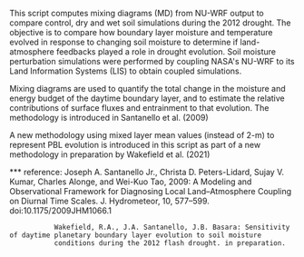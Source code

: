 This script computes mixing diagrams (MD) from NU-WRF output to compare control, dry and wet soil simulations
during the 2012 drought. The objective is to compare how boundary layer moisture and temperature evolved in response to 
changing soil moisture to determine if land-atmosphere feedbacks played a role in drought evolution. 
Soil moisture perturbation simulations were performed by coupling NASA's NU-WRF to its Land Information Systems
(LIS) to obtain coupled simulations. 
 
Mixing diagrams are used to quantify the total change in the moisture and energy budget of the daytime 
boundary layer, and to estimate the relative contributions of surface fluxes and entrainment
to that evolution. The methodology is introduced in Santanello et al. (2009)

A new methodology using mixed layer mean values (instead of 2-m) to represent PBL evolution is introduced in this script as part
of a new methodology in preparation by Wakefield et al. (2021)

*** reference: Joseph A. Santanello Jr., Christa D. Peters-Lidard, Sujay V. Kumar, Charles Alonge, and Wei-Kuo Tao, 2009: A Modeling and 
               Observational Framework for Diagnosing Local Land–Atmosphere Coupling on Diurnal Time Scales. 
               J. Hydrometeor, 10, 577–599. doi:10.1175/2009JHM1066.1
               
               Wakefield, R.A., J.A. Santanello, J.B. Basara: Sensitivity of daytime planetary boundary layer evolution to soil moisture 
               conditions during the 2012 flash drought. in preparation.    
